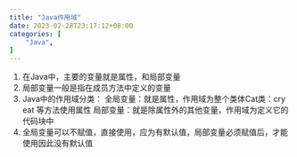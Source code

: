 ```yaml
---
title: "Java作用域"
date: 2023-02-28T23:17:12+08:00
categories: [
    "Java",
]
---
```


1. 在Java中，主要的变量就是属性，和局部变量
2. 局部变量一般是指在成员方法中定义的变量
3. Java中的作用域分类：
   全局变量：就是属性，作用域为整个类体Cat类：cry eat 等方法使用属性
   局部变量：就是除属性外的其他变量，作用域为定义它的代码块中
4. 全局变量可以不赋值，直接使用，应为有默认值，局部变量必须赋值后，才能使用因此没有默认值